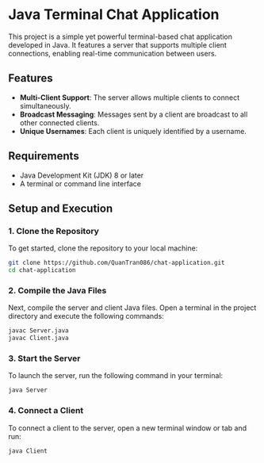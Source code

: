 # Java Terminal Chat Application

This project is a simple yet powerful terminal-based chat application developed in Java. It features a server that supports multiple client connections, enabling real-time communication between users.

## Features

- **Multi-Client Support**: The server allows multiple clients to connect simultaneously.
- **Broadcast Messaging**: Messages sent by a client are broadcast to all other connected clients.
- **Unique Usernames**: Each client is uniquely identified by a username.

## Requirements

- Java Development Kit (JDK) 8 or later
- A terminal or command line interface

## Setup and Execution

### 1. Clone the Repository

To get started, clone the repository to your local machine:

```bash
git clone https://github.com/QuanTran086/chat-application.git
cd chat-application
```

### 2. Compile the Java Files

Next, compile the server and client Java files. Open a terminal in the project directory and execute the following commands:

```bash
javac Server.java
javac Client.java
```

### 3. Start the Server

To launch the server, run the following command in your terminal:

```bash
java Server
```

### 4. Connect a Client

To connect a client to the server, open a new terminal window or tab and run:

```bash
java Client
```
